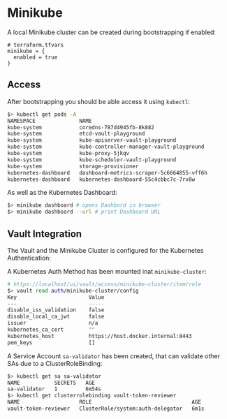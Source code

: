 # Minikube
A local Minikube cluster can be created during bootstrapping if enabled:

```hcl
# terraform.tfvars
minikube = {
  enabled = true
}
```

## Access
After bootstrapping you should be able access it using `kubectl`:

```bash
$> kubectl get pods -A
NAMESPACE              NAME                                                             READY   STATUS              RESTARTS      AGE
kube-system            coredns-787d4945fb-8k882                                         1/1     Running             0             29s
kube-system            etcd-vault-playground                                            1/1     Running             0             42s
kube-system            kube-apiserver-vault-playground                                  1/1     Running             0             43s
kube-system            kube-controller-manager-vault-playground                         1/1     Running             0             42s
kube-system            kube-proxy-5jkqv                                                 1/1     Running             0             29s
kube-system            kube-scheduler-vault-playground                                  1/1     Running             0             43s
kube-system            storage-provisioner                                              1/1     Running             1 (28s ago)   40s
kubernetes-dashboard   dashboard-metrics-scraper-5c6664855-vff6h                        1/1     Running             0             29s
kubernetes-dashboard   kubernetes-dashboard-55c4cbbc7c-7rv8w                            1/1     Running             0             29s
```

As well as the Kubernetes Dashboard:

```bash
$> minikube dashboard # opens Dashbord in browser
$> minikube dashboard --url # print Dashboard URL
```

## Vault Integration
The Vault and the Minikube Cluster is configured for the Kubernetes Authentication:

A Kubernetes Auth Method has been mounted inat `minikube-cluster`:

```bash
# https://localhost/ui/vault/access/minikube-cluster/item/role
$> vault read auth/minikube-cluster/config
Key                       Value
---                       -----
disable_iss_validation    false
disable_local_ca_jwt      false
issuer                    n/a
kubernetes_ca_cert        ""
kubernetes_host           https://host.docker.internal:8443
pem_keys                  []
```

A Service Account `sa-validator` has been created, that can validate other SAs due to a ClusterRoleBinding:

```bash
$> kubectl get sa sa-validator
NAME           SECRETS   AGE
sa-validator   1         6m54s
$> kubectl get clusterrolebinding vault-token-reviewer
NAME                   ROLE                                AGE
vault-token-reviewer   ClusterRole/system:auth-delegator   6m1s
```
